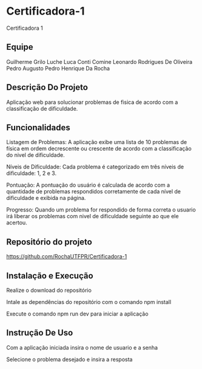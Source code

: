 # Certificadora-1
Certificadora 1

## Equipe
Guilherme Grilo Luche
Luca Conti Comine
Leonardo Rodrigues De Oliveira
Pedro Augusto
Pedro Henrique Da Rocha

## Descrição Do Projeto
Aplicação web para solucionar problemas de fisica de acordo com a classificação de dificuldade.

## Funcionalidades
Listagem de Problemas: A aplicação exibe uma lista de 10 problemas de física em ordem decrescente ou crescente de acordo com a classificação do nivel de dificuldade.

Níveis de Dificuldade: Cada problema é categorizado em três níveis de dificuldade: 1, 2 e 3.

Pontuação: A pontuação do usuário é calculada de acordo com a quantidade de problemas respondidos corretamente de cada nível de dificuldade e exibida na página.

Progresso: Quando um problema for respondido de forma correta o usuario irá liberar os problemas com nivel de dificuldade seguinte ao que ele acertou.

## Repositório do projeto
https://github.com/RochaUTFPR/Certificadora-1

## Instalação e Execução
Realize o download do repositório

Intale as dependências do repositório com o comando npm install

Execute o comando npm run dev para iniciar a aplicação

## Instrução De Uso
Com a aplicação iniciada insira o nome de usuario e a senha

Selecione o problema desejado e insira a resposta


